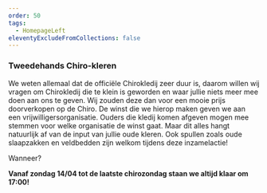 ```yaml
---
order: 50
tags:
  - HomepageLeft
eleventyExcludeFromCollections: false
---
```


### Tweedehands Chiro-kleren

We weten allemaal dat de officiële Chirokledij zeer duur is, daarom willen wij vragen om Chirokledij die te klein is geworden en waar jullie niets meer mee doen aan ons te geven. Wij zouden deze dan voor een mooie prijs doorverkopen op de Chiro. De winst die we hierop maken geven we aan een vrijwilligersorganisatie. Ouders die kledij komen afgeven mogen mee stemmen voor welke organisatie de winst gaat. Maar dit alles hangt natuurlijk af van de input van jullie oude kleren. Ook spullen zoals oude slaapzakken en veldbedden zijn welkom tijdens deze inzamelactie!


Wanneer?

**Vanaf zondag 14/04 tot de laatste chirozondag staan we altijd klaar om 17:00!**